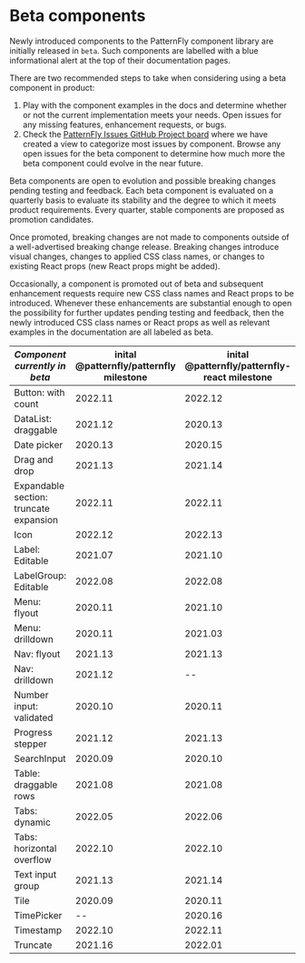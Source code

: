 # Beta components

Newly introduced components to the PatternFly component library are 
initially released in `beta`. Such components are labelled with a blue informational alert at the top of their documentation pages.

There are two recommended steps to take when considering using a beta component in product:
1. Play with the component examples in the docs and determine whether or not the current implementation meets your needs. Open issues for any missing features, enhancement requests, or bugs.
2. Check the [PatternFly Issues GitHub Project board](https://github.com/orgs/patternfly/projects/7/views/5) where we have created a view to categorize most issues by component. Browse any open issues for the beta component to determine how much more the beta component could evolve in the near future.

Beta components are open to evolution and possible breaking changes 
pending testing and feedback. Each beta component is evaluated on a quarterly basis to evaluate its stability
and the degree to which it meets product requirements. Every quarter, stable
components are proposed as promotion candidates. 

Once promoted, breaking changes are not made to components outside of a well-advertised 
breaking change release. Breaking changes introduce visual changes, changes to applied CSS 
class names, or changes to existing React props (new React props might be added).

Occasionally, a component is promoted out of beta and subsequent enhancement requests require new CSS class names
and React props to be introduced. Whenever these enhancements are substantial enough to open the possibility
for further updates pending testing and feedback, then the newly introduced CSS class names or React props 
as well as relevant examples in the documentation are all labeled as beta.

| *Component currently in beta*          | inital @patternfly/patternfly milestone | inital @patternfly/patternfly-react milestone |
|----------------------------------------|-----------------------------------------|-----------------------------------------------|
| Button: with count                     | 2022.11                                 | 2022.12                                       |
| DataList: draggable                    | 2021.12                                 | 2020.13                                       |
| Date picker                            | 2020.13                                 | 2020.15                                       |
| Drag and drop                          | 2021.13                                 | 2021.14                                       |
| Expandable section: truncate expansion | 2022.11                                 | 2022.11                                       |
| Icon                                   | 2022.12                                 | 2022.13                                       |
| Label: Editable                        | 2021.07                                 | 2021.10                                       |
| LabelGroup: Editable                   | 2022.08                                 | 2022.08                                       |
| Menu: flyout                           | 2020.11                                 | 2021.10                                       |
| Menu: drilldown                        | 2020.11                                 | 2021.03                                       |
| Nav: flyout                            | 2021.13                                 | 2021.13                                       |
| Nav: drilldown                         | 2021.12                                 | --                                            |
| Number input: validated                | 2020.10                                 | 2020.11                                       |
| Progress stepper                       | 2021.12                                 | 2021.13                                       |
| SearchInput                            | 2020.09                                 | 2020.10                                       |
| Table: draggable rows                  | 2021.08                                 | 2021.08                                       |
| Tabs: dynamic                          | 2022.05                                 | 2022.06                                       |
| Tabs: horizontal overflow              | 2022.10                                 | 2022.10                                       |
| Text input group                       | 2021.13                                 | 2021.14                                       |
| Tile                                   | 2020.09                                 | 2020.11                                       |
| TimePicker                             | --                                      | 2020.16                                       |
| Timestamp                              | 2022.10                                 | 2022.11                                       |
| Truncate                               | 2021.16                                 | 2022.01                                       |



